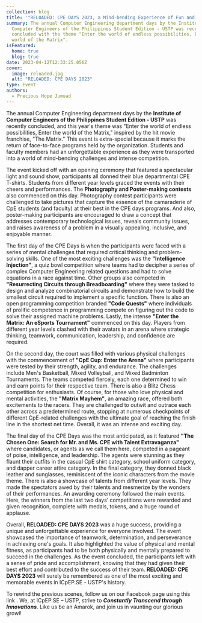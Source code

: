 ```yaml
---
collection: blog
title: '"RELOADED: CPE DAYS 2023, a Mind-bending Experience of Fun and Competition"'
summary: The annual Computer Engineering department days by the Institute of
  Computer Engineers of the Philippines Student Edition - USTP was recently
  concluded with the theme "Enter the world of endless possibilities, Enter the
  world of the Matrix".
isFeatured:
  home: true
  blog: true
date: 2023-04-12T12:33:25.056Z
cover:
  image: reloaded.jpg
  alt: "RELOADED: CPE DAYS 2023"
type: Event
authors:
  - Precious Hope Jumuad
---
```

The annual Computer Engineering department days by the **Institute of Computer Engineers of the Philippines Student Edition - USTP** was recently concluded, and this year's theme was "Enter the world of endless possibilities, Enter the world of the Matrix," inspired by the hit movie franchise, "The Matrix." This event is extra-special because it marks the return of face-to-face programs held by the organization. Students and faculty members had an unforgettable experience as they were transported into a world of mind-bending challenges and intense competition.

The event kicked off with an opening ceremony that featured a spectacular light and sound show, participants all donned their blue departmental CPE T-shirts. Students from different year levels graced the events with their cheers and performances. The **Photography and Poster-making contests** also commenced on this day. Photography contest participants were challenged to take pictures that capture the essence of the camaraderie of CpE students (and faculty) at their best in the CPE days programs. And also, poster-making participants are encouraged to draw a concept that addresses contemporary technological issues, reveals community issues, and raises awareness of a problem in a visually appealing, inclusive, and enjoyable manner.

The first day of the CPE Days is when the participants were faced with a series of mental challenges that required critical thinking and problem-solving skills. One of the most exciting challenges was the **"Intelligence Injection"**, a quiz bowl competition where teams had to decipher a series of complex Computer Engineering related questions and had to solve equations in a race against time. Other groups also competed in **"Resurrecting Circuits through Breadboarding"** where they were tasked to design and analyze combinatorial circuits and demonstrate how to build the smallest circuit required to implement a specific function. There is also an open programming competition branded **"Code Quests"** where individuals of prolific competence in programming compete on figuring out the code to solve their assigned machine problems. Lastly, the intense **"Enter the Matrix: An eSports Tournament"** commenced on this day. Players from different year levels clashed with their avatars in an arena where strategic thinking, teamwork, communication, leadership, and confidence are required.

On the second day, the court was filled with various physical challenges with the commencement of **"CpE Cup: Enter the Arena"** where participants were tested by their strength, agility, and endurance. The challenges include Men's Basketball, Mixed Volleyball, and Mixed Badminton Tournaments. The teams competed fiercely, each one determined to win and earn points for their respective team. There is also a Blitz Chess competition for enthusiasts. Of course, for those who love physical and mental activities, the **"Matrix Mayhem"**, an amazing race, offered both excitements to the racers. They are challenged to outwit and outrace each other across a predetermined route, stopping at numerous checkpoints of different CpE-related challenges with the ultimate goal of reaching the finish line in the shortest net time. Overall, it was an intense and exciting day.

The final day of the CPE Days was the most anticipated, as it featured **"The Chosen One: Search for Mr. and Ms. CPE with Talent Extravaganza"** where candidates, or agents as we call them here, competed in a pageant of poise, intelligence, and leadership. The agents were stunning as they flaunt their outfits in the casual CpE shirt category, school uniform category, and dapper career attire category. In the final category, they donned black leather and sunglasses, reminiscent of the iconic characters from the movie theme. There is also a showcase of talents from different year levels. They made the spectators awed by their talents and mesmerize by the wonders of their performances. An awarding ceremony followed the main events. Here, the winners from the last two days’ competitions were rewarded and given recognition, complete with medals, tokens, and a huge round of applause.

Overall, **RELOADED: CPE DAYS 2023** was a huge success, providing a unique and unforgettable experience for everyone involved. The event showcased the importance of teamwork, determination, and perseverance in achieving one's goals. It also highlighted the value of physical and mental fitness, as participants had to be both physically and mentally prepared to succeed in the challenges. As the event concluded, the participants left with a sense of pride and accomplishment, knowing that they had given their best effort and contributed to the success of their team. **RELOADED: CPE DAYS 2023** will surely be remembered as one of the most exciting and memorable events in ICpEP.SE - USTP's history.

To rewind the previous scenes, follow us on our Facebook page using this link <insert org FB page link>. We, at ICpEP.SE – USTP, strive to ***Constantly Transcend through Innovations***. Like us be an Amarok, and join us in vaunting our glorious growl!